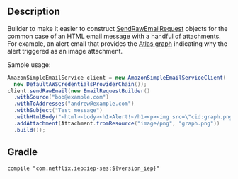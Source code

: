 
## Description

Builder to make it easier to construct
[SendRawEmailRequest](http://docs.aws.amazon.com/AWSJavaSDK/latest/javadoc/com/amazonaws/services/simpleemail/model/SendRawEmailRequest.html)
objects for the common case of an HTML email message with a handful of attachments.
For example, an alert email that provides the [Atlas graph](https://github.com/Netflix/atlas/wiki)
indicating why the alert triggered as an image attachment.

Sample usage:

```java
AmazonSimpleEmailService client = new AmazonSimpleEmailServiceClient(
  new DefaultAWSCredentialsProviderChain());
client.sendRawEmail(new EmailRequestBuilder()
  .withSource("bob@example.com")
  .withToAddresses("andrew@example.com")
  .withSubject("Test message")
  .withHtmlBody("<html><body><h1>Alert!</h1><p><img src=\"cid:graph.png\" /></p></body></html>")
  .addAttachment(Attachment.fromResource("image/png", "graph.png"))
  .build());
```

## Gradle

```
compile "com.netflix.iep:iep-ses:${version_iep}"
```

